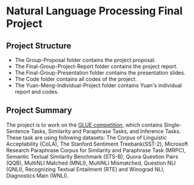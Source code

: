# Natural Language Processing Final Project

## Project Structure 
* The Group-Proposal folder contains the project proposal.
* The Final-Group-Project-Report folder contains the project report.
* The Final-Group-Presentation folder contains the presentation slides.
* The Code folder contains all codes of the project.
* The Yuan-Meng-Individual-Project folder contains Yuan's individual report and codes.

## Project Summary
The project is to work on the [GLUE competition](https://gluebenchmark.com/tasks), which contains Single-Sentence Tasks, Similarity and Paraphrase Tasks, and Inference Tasks. These task are using following datasets: The Corpus of Linguistic Acceptability (CoLA), The Stanford Sentiment Treebank(SST-2), Microsoft Research Paraphrase Corpus for Similarity and Paraphrase Task (MRPC), Semantic Textual Similarity Benchmark (STS-B), Quora Question Pairs (QQB), MultiNLI Matched (MNLI), MultiNLI Mismatched, Question NLI (QNLI), Recognizing Textual Entailment (RTE)  and Winograd NLI, Diagnostics Main (WNLI).
